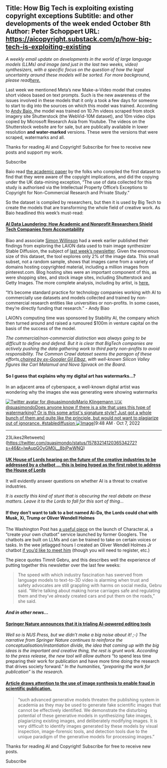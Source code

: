 Title: How Big Tech is exploiting existing copyright exceptions
Subtitle: and other developments of the week ended October 8th
Author: Peter Schoppert
URL: https://aicopyright.substack.com/p/how-big-tech-is-exploiting-existing
---
_A weekly email update on developments in the world of large language models (LLMs) and image (and just in the last two weeks, video) synthesizers, with a specific focus on the question of how the legal uncertainty around these models will be sorted. For more background, please read[here.](https://aicopyright.substack.com/about)_

Last week we mentioned Meta’s new Make-a-Video model that creates short videos based on text prompts. Such is the new awareness of the issues involved in these models that it only a took a few days for someone to start to dig into the sources on which this model was trained. According to [Andy Baio, ](https://waxy.org/about/)the model was trained on 10.7m videos scraped from stock imagery site Shutterstock (the WebVid-10M dataset), and 10m video clips copied by Microsoft Research Asia from Youtube. The videos on the Shutterstock website are for sale, but are publically availabile in lower resolution **and water-marked** versions. These were the versions that were scraped, watermarks and all. 

Thanks for reading AI and Copyright! Subscribe for free to receive new posts and support my work.

Subscribe

Baio read [the academic paper](https://www.arxiv-vanity.com/papers/2104.00650/) by the folks who compiled the first dataset to find that they were aware of the copyight implications, and did the copying under the UK data-mining exception, “The use of data collected for this study is authorised via the Intellectual Property Office’s Exceptions to Copyright for Non-Commercial Research and Private Study.”

So the dataset is compiled by researchers, but then it is used by Big Tech to create the models that are transforming the whole field of creative work. As Baio headlined this week’s must-read:

#### [AI Data Laundering: How Academic and Nonprofit Researchers Shield Tech Companies from Accountability](https://waxy.org/2022/09/ai-data-laundering-how-academic-and-nonprofit-researchers-shield-tech-companies-from-accountability/)

Biao and associate [Simon Willinson](https://simonwillison.net/) had a week earlier published their findings from exploring the LAION data used to train image synthesizer Stable Diffusion, the subject of [last week’s newsletter](https://aicopyright.substack.com/p/algorithmic-disgorgement-isis-executions). Given the enormous size of this dataset, the tool explores only 2% of the image data. This small subset, not a random sample, shows that images came from a variety of domains hosting copyrighted material, including a million images from pinterest.com. Blog hosting sites were an important component of this, as were shopping sites, and stock image sites, including Shutterstock and Getty Images. The more complete analysis, including by artist, is [here.](https://waxy.org/2022/08/exploring-12-million-of-the-images-used-to-train-stable-diffusions-image-generator/)

“It’s become standard practice for technology companies working with AI to commercially use datasets and models collected and trained by non-commercial research entities like universities or non-profits. In some cases, they’re directly funding that research.” - Andy Biao

LAION’s computing time was sponsored by Stability AI, the company which then turned around and raised a rumoured $100m in venture capital on the basis of the success of the model.

 _The commercial/non-commercial distinction was always going to be difficult to define and defend. But it is clear that BigTech companies are actively pushing the data gathering work to third party non-profits to avoid responsibility._ _The_ _Common Crawl dataset seems the paragon of these efforts,[chaired by ex-Googler Gil Elbaz,](https://commoncrawl.org/about/team/) with well-known Silicon Valley figures like Carl Malamud_ _and Nova Spivack on the Board._

#### So I guess that explains why my digital art has watermarks…?

In an adjacent area of cyberspace, a well-known digital artist was wondering why the images she was generating were showing watermarks

[![Twitter avatar for @quasimondo](https://substackcdn.com/image/twitter_name/w_96/quasimondo.jpg)Mario Klingemann 🇺🇦 @quasimondoDoes anyone know if there is a site that uses this type of watermarking? Or is this some artist's signature style? Just got a whole bunch of them and quite like the principle, but would not want to plagiarize out of ignorance. #stablediffusion ![Image](https://substackcdn.com/image/fetch/w_600,c_limit,f_auto,q_auto:good,fl_progressive:steep/https%3A%2F%2Fpbs.substack.com%2Fmedia%2FFedRS7zXgAgPek9.png)](https://twitter.com/quasimondo/status/1578321412036534272?s=46&t=IwAupGOyGM0i__8bjPwWNQ)[9:48 AM ∙ Oct 7, 2022

* * *

23Likes2Retweets](https://twitter.com/quasimondo/status/1578321412036534272?s=46&t=IwAupGOyGM0i__8bjPwWNQ)

#### [UK House of Lords hearing on the future of the creative industries to be addressed by a chatbot … this is being hyped as the first robot to address the House of Lords ](https://news.yahoo.com/robot-address-house-lords-first-105837913.html?guccounter=1)

It will evidently answer questions on whether AI is a threat to creative industries. 

_It is exactly this kind of stunt that is obscuring the real debate on these matters. Leave it to the Lords to fall for this sort of thing…_

#### If they don’t want to talk to a bot named Ai-Da, the Lords could chat with Musk, Xi, Trump or Oliver Wendell Holmes

The Washington Post has [a useful piece](https://www.washingtonpost.com/technology/2022/10/07/characterai-google-lamda/) on the launch of Character.ai, a “create your own chatbot” service launched by former Googlers. The chatbots are built on LLMs and can be trained to take on certain voices or tasks. In the wee jetlagged hours I created an Oliver Wendell Holmes Jr chatbot [if you’d like to meet him](https://beta.character.ai/chat?char=Dohb_7O_a6DnD35j-X2nAGKyP1049K7XQoDkGCx9QD8) (though you will need to register, etc.)

The piece quotes Timnit Gebru, and this describes well the experience of putting together this newsletter over the last few weeks:

> The speed with which industry fascination has swerved from language models to text-to-3D video is alarming when trust and safety advocates are still grappling with harms on social media, Gebru said. “We’re talking about making horse carriages safe and regulating them and they’ve already created cars and put them on the roads,” she said.

####  _And in other news…_

#### [Springer Nature announces that it is trialing AI-powered editing tools](https://group.springernature.com/gp/group/media/press-releases/expands-ai-driven-digital-editing-services-for-books/23309226)

 _Well so is NUS Press, but we didn’t make a big noise about it! ;-) The narrative from Springer Nature continues to reinforce the conceptualisation/instantiation divide, the idea that coming up with the big ideas is the important and creative thing, the rest is grunt work. According to the press release, the new tool will allow authors_ “to spend less time preparing their work for publication and have more time doing the research that drives society forward.” _In the humanities, “preparing the work for publication”_ is _the research._

#### [Article draws attention to the use of image synthesis to enable fraud in scientific publication. ](https://www.cell.com/patterns/fulltext/S2666-3899\(22\)00103-9)

> “such advanced generative models threaten the publishing system in academia as they may be used to generate fake scientific images that cannot be effectively identified. We demonstrate the disturbing potential of these generative models in synthesizing fake images, plagiarizing existing images, and deliberately modifying images. It is very difficult to identify images generated by these models by visual inspection, image-forensic tools, and detection tools due to the unique paradigm of the generative models for processing images.”

Thanks for reading AI and Copyright! Subscribe for free to receive new posts.

Subscribe
